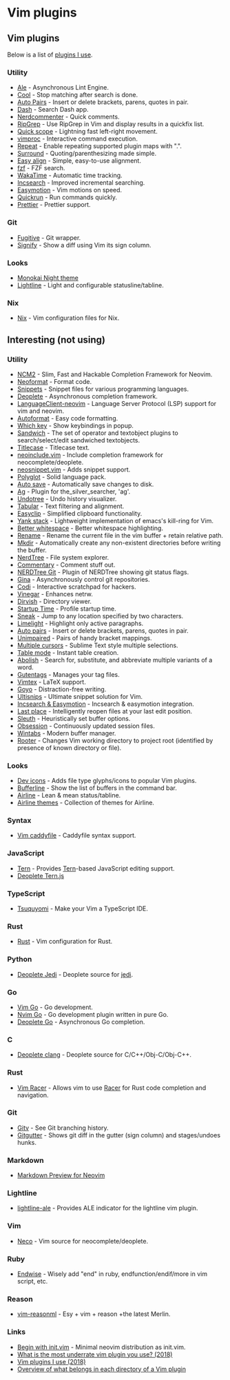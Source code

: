 # Vim plugins

## Vim plugins

Below is a list of [plugins I use](https://github.com/nikitavoloboev/dotfiles/blob/master/nvim/init.vim#L6).

### Utility

* [Ale](https://github.com/w0rp/ale) - Asynchronous Lint Engine.
* [Cool](https://github.com/romainl/vim-cool) - Stop matching after search is done.
* [Auto Pairs](https://github.com/jiangmiao/auto-pairs) - Insert or delete brackets, parens, quotes in pair.
* [Dash](https://github.com/rizzatti/dash.vim) - Search Dash app.
* [Nerdcommenter](https://github.com/scrooloose/nerdcommenter) - Quick comments.
* [RipGrep](https://github.com/jremmen/vim-ripgrep) - Use RipGrep in Vim and display results in a quickfix list.
* [Quick scope](https://github.com/unblevable/quick-scope) - Lightning fast left-right movement.
* [vimproc](https://github.com/Shougo/vimproc.vim) - Interactive command execution.
* [Repeat](https://github.com/tpope/vim-repeat) - Enable repeating supported plugin maps with ".".
* [Surround](https://github.com/tpope/vim-surround) - Quoting/parenthesizing made simple.
* [Easy align](https://github.com/junegunn/vim-easy-align) - Simple, easy-to-use alignment.
* [fzf](https://github.com/junegunn/fzf.vim) - FZF search.
* [WakaTime](https://github.com/wakatime/vim-wakatime) - Automatic time tracking.
* [Incsearch](https://github.com/haya14busa/incsearch.vim) - Improved incremental searching.
* [Easymotion](https://github.com/easymotion/vim-easymotion) - Vim motions on speed.
* [Quickrun](https://github.com/thinca/vim-quickrun) - Run commands quickly.
* [Prettier](https://github.com/prettier/vim-prettier) - Prettier support.

### Git

* [Fugitive](https://github.com/tpope/vim-fugitive) - Git wrapper.
* [Signify](https://github.com/mhinz/vim-signify) - Show a diff using Vim its sign column.

### Looks

* [Monokai Night theme](https://github.com/nikitavoloboev/vim-monokai-night#readme)
* [Lightline](https://github.com/itchyny/lightline.vim) - Light and configurable statusline/tabline.

### Nix

* [Nix](https://github.com/LnL7/vim-nix) - Vim configuration files for Nix.

## Interesting \(not using\)

### Utility

* [NCM2](https://github.com/ncm2/ncm2) - Slim, Fast and Hackable Completion Framework for Neovim.
* [Neoformat](https://github.com/sbdchd/neoformat) - Format code.
* [Snippets](https://github.com/honza/vim-snippets) - Snippet files for various programming languages.
* [Deoplete](https://github.com/Shougo/deoplete.nvim) - Asynchronous completion framework.
* [LanguageClient-neovim](https://github.com/autozimu/LanguageClient-neovim) - Language Server Protocol \(LSP\) support for vim and neovim.
* [Autoformat](https://github.com/Chiel92/vim-autoformat) - Easy code formatting.
* [Which key](https://github.com/liuchengxu/vim-which-key) - Show keybindings in popup.
* [Sandwich](https://github.com/machakann/vim-sandwich) - The set of operator and textobject plugins to search/select/edit sandwiched textobjects.
* [Titlecase](https://github.com/christoomey/vim-titlecase) - Titlecase text.
* [neoinclude.vim](https://github.com/Shougo/neoinclude.vim) - Include completion framework for neocomplete/deoplete.
* [neosnippet.vim](https://github.com/Shougo/neosnippet.vim) - Adds snippet support.
* [Polyglot](https://github.com/sheerun/vim-polyglot) - Solid language pack.
* [Auto save](https://github.com/907th/vim-auto-save) - Automatically save changes to disk.
* [Ag](https://github.com/rking/ag.vim) - Plugin for the\_silver\_searcher, 'ag'.
* [Undotree](https://github.com/mbbill/undotree) - Undo history visualizer.
* [Tabular](https://github.com/godlygeek/tabular) - Text filtering and alignment.
* [Easyclip](https://github.com/svermeulen/vim-easyclip) - Simplified clipboard functionality.
* [Yank stack](https://github.com/maxbrunsfeld/vim-yankstack) - Lightweight implementation of emacs's kill-ring for Vim.
* [Better whitespace](https://github.com/ntpeters/vim-better-whitespace) - Better whitespace highlighting.
* [Rename](https://github.com/danro/rename.vim) - Rename the current file in the vim buffer + retain relative path.
* [Mkdir](https://github.com/pbrisbin/vim-mkdir) - Automatically create any non-existent directories before writing the buffer.
* [NerdTree](https://github.com/scrooloose/nerdtree) - File system explorer.
* [Commentary](https://github.com/tpope/vim-commentary) - Comment stuff out.
* [NERDTree Git](https://github.com/Xuyuanp/nerdtree-git-plugin) - Plugin of NERDTree showing git status flags.
* [Gina](https://github.com/lambdalisue/gina.vim) - Asynchronously control git repositories.
* [Codi](https://github.com/metakirby5/codi.vim) - Interactive scratchpad for hackers.
* [Vinegar](https://github.com/tpope/vim-vinegar) - Enhances netrw.
* [Dirvish](https://github.com/justinmk/vim-dirvish) - Directory viewer.
* [Startup Time](https://github.com/tweekmonster/startuptime.vim) - Profile startup time.
* [Sneak](https://github.com/justinmk/vim-sneak) - Jump to any location specified by two characters.
* [Limelight](https://github.com/junegunn/limelight.vim) - Highlight only active paragraphs.
* [Auto pairs](https://github.com/jiangmiao/auto-pairs) - Insert or delete brackets, parens, quotes in pair.
* [Unimpaired](https://github.com/tpope/vim-unimpaired) - Pairs of handy bracket mappings.
* [Multiple cursors](https://github.com/terryma/vim-multiple-cursors) - Sublime Text style multiple selections.
* [Table mode](https://github.com/dhruvasagar/vim-table-mode) - Instant table creation.
* [Abolish](https://github.com/tpope/vim-abolish) - Search for, substitute, and abbreviate multiple variants of a word.
* [Gutentags](https://github.com/ludovicchabant/vim-gutentags) - Manages your tag files.
* [Vimtex](https://github.com/lervag/vimtex) - LaTeX support.
* [Goyo](https://github.com/junegunn/goyo.vim) - Distraction-free writing.
* [Ultisnips](https://github.com/SirVer/ultisnips) - Ultimate snippet solution for Vim.
* [Incsearch & Easymotion](https://github.com/haya14busa/incsearch-easymotion.vim) - Incsearch & easymotion integration.
* [Last place](https://github.com/farmergreg/vim-lastplace) - Intelligently reopen files at your last edit position.
* [Sleuth](https://github.com/tpope/vim-sleuth) - Heuristically set buffer options.
* [Obsession](https://github.com/tpope/vim-obsession) - Continuously updated session files.
* [Wintabs](https://github.com/zefei/vim-wintabs) - Modern buffer manager.
* [Rooter](https://github.com/airblade/vim-rooter) - Changes Vim working directory to project root \(identified by presence of known directory or file\).

### Looks

* [Dev icons](https://github.com/ryanoasis/vim-devicons) - Adds file type glyphs/icons to popular Vim plugins.
* [Bufferline](https://github.com/bling/vim-bufferline) - Show the list of buffers in the command bar.
* [Airline](https://github.com/vim-airline/vim-airline) - Lean & mean status/tabline.
* [Airline themes](https://github.com/vim-airline/vim-airline-themes) - Collection of themes for Airline.

### Syntax

* [Vim caddyfile](https://github.com/isobit/vim-caddyfile) - Caddyfile syntax support.

### JavaScript

* [Tern](https://github.com/ternjs/tern_for_vim) - Provides [Tern](http://ternjs.net/)-based JavaScript editing support.
* [Deoplete Tern.js](https://github.com/carlitux/deoplete-ternjs)

### TypeScript

* [Tsuquyomi](https://github.com/Quramy/tsuquyomi) - Make your Vim a TypeScript IDE.

### Rust

* [Rust](https://github.com/rust-lang/rust.vim) - Vim configuration for Rust.

### Python

* [Deoplete Jedi](https://github.com/zchee/deoplete-jedi) - Deoplete source for [jedi](https://github.com/davidhalter/jedi).

### Go

* [Vim Go](https://github.com/fatih/vim-go) - Go development.
* [Nvim Go](https://github.com/zchee/nvim-go) - Go development plugin written in pure Go.
* [Deoplete Go](https://github.com/zchee/deoplete-go) - Asynchronous Go completion.

### C

* [Deoplete clang](https://github.com/zchee/deoplete-clang) - Deoplete source for C/C++/Obj-C/Obj-C++.

### Rust

* [Vim Racer](https://github.com/racer-rust/vim-racer) - Allows vim to use [Racer](https://github.com/racer-rust/racer) for Rust code completion and navigation.

### Git

* [Gitv](https://github.com/gregsexton/gitv) - See Git branching history.
* [Gitgutter](https://github.com/airblade/vim-gitgutter) - Shows git diff in the gutter \(sign column\) and stages/undoes hunks.

### Markdown

* [Markdown Preview for Neovim](https://github.com/iamcco/markdown-preview.nvim)

### Lightline

* [lightline-ale](https://github.com/maximbaz/lightline-ale) - Provides ALE indicator for the lightline vim plugin.

### Vim

* [Neco](https://github.com/Shougo/neco-vim) - Vim source for neocomplete/deoplete.

### Ruby

* [Endwise](https://github.com/tpope/vim-endwise) - Wisely add "end" in ruby, endfunction/endif/more in vim script, etc.

### Reason

* [vim-reasonml](https://github.com/jordwalke/vim-reasonml) - Esy + vim + reason +the latest Merlin.

### Links

* [Begin with init.vim](https://github.com/raviqqe/begin-with-init.vim) - Minimal neovim distribution as init.vim.
* [What is the most underrate vim plugin you use? \(2018\)](https://www.reddit.com/r/vim/comments/8ukr9j/what_is_the_most_underrate_vim_plugin_you_use/)
* [Vim plugins I use \(2018\)](https://news.ycombinator.com/item?id=17430546)
* [Overview of what belongs in each directory of a Vim plugin](https://gist.github.com/nelstrom/1056049/784e252c3de653e204e9e128653010e19fbd493f)

